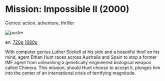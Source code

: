 # Mission: Impossible II (2000)

Genres: action, adventure, thriller

![poster](http://image.tmdb.org/t/p/w500/eRaEC0vf5q5TSvaoJPwGTt2wa9T.jpg)

en:
  [720p](magnet:?xt=urn:btih:7A6F9B68BAA29C3FE3E2EB782408DEF05984A216&tr=udp://glotorrents.pw:6969/announce&tr=udp://tracker.opentrackr.org:1337/announce&tr=udp://torrent.gresille.org:80/announce&tr=udp://tracker.openbittorrent.com:80&tr=udp://tracker.coppersurfer.tk:6969&tr=udp://tracker.leechers-paradise.org:6969&tr=udp://p4p.arenabg.ch:1337&tr=udp://tracker.internetwarriors.net:1337)
  [1080p](magnet:?xt=urn:btih:06E2A9683BF4DA92C73A661AC56F0ECC9C63C5B4&tr=udp://glotorrents.pw:6969/announce&tr=udp://tracker.opentrackr.org:1337/announce&tr=udp://torrent.gresille.org:80/announce&tr=udp://tracker.openbittorrent.com:80&tr=udp://tracker.coppersurfer.tk:6969&tr=udp://tracker.leechers-paradise.org:6969&tr=udp://p4p.arenabg.ch:1337&tr=udp://tracker.internetwarriors.net:1337)
  


With computer genius Luther Stickell at his side and a beautiful thief on his mind, agent Ethan Hunt races across Australia and Spain to stop a former IMF agent from unleashing a genetically engineered biological weapon called Chimera. This mission, should Hunt choose to accept it, plunges him into the center of an international crisis of terrifying magnitude.